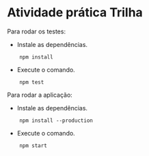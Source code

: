 # Atividade prática Trilha

Para rodar os testes:

* Instale as dependências. 

````
    npm install
````

* Execute o comando.

````
    npm test
````

Para rodar a aplicação:

* Instale as dependências. 

````
    npm install --production
````

* Execute o comando.

````
    npm start
````
